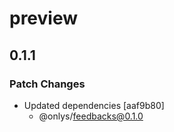 # preview

## 0.1.1

### Patch Changes

- Updated dependencies [aaf9b80]
  - @onlys/feedbacks@0.1.0
